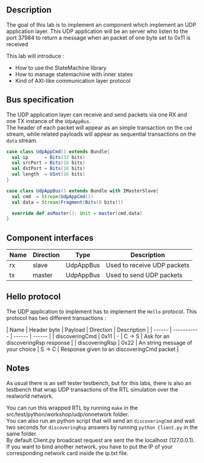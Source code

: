 ## Description
The goal of this lab is to implement an component which implement an UDP application layer. This UDP application will be an server who listen to the port 37984 to return a message when an packet of one byte set to 0x11 is received

This lab will introduce :

- How to use the StateMachine library
- How to manage statemachine with inner states
- Kind of AXI-like communication layer protocol

## Bus specification
The UDP application layer can receive and send packets via one RX and one TX instance of the `UdpAppBus`.<br>
The header of each packet will appear as an simple transaction on the `cmd` stream, while related payloads will appear as sequential transactions on the `data` stream.

```scala
case class UdpAppCmd() extends Bundle{
  val ip      = Bits(32 bits)
  val srcPort = Bits(16 bits)
  val dstPort = Bits(16 bits)
  val length  = UInt(16 bits)
}

case class UdpAppBus() extends Bundle with IMasterSlave{
  val cmd  = Stream(UdpAppCmd())
  val data = Stream(Fragment(Bits(8 bits)))

  override def asMaster(): Unit = master(cmd,data)
}
```

## Component interfaces

| Name | Direction | Type | Description |
| ------ | ----------- | ------ | ------ |
| rx | slave | UdpAppBus | Used to receive UDP packets |
| tx | master | UdpAppBus | Used to send UDP packets  |

## Hello protocol
The UDP application to implement has to implement the `Hello` protocol. This protocol has two different transactions :

| Name | Header byte | Payload | Direction | Description |
| ------ | ----------- | ------ | ------ |
| discoveringCmd | 0x11 | - | C -> S | Ask for an discoveringRsp response |
| discoveringRsp | 0x22 | An string message of your choice |  S -> C |  Response given to an discoveringCmd packet |

## Notes
As usual there is an self tester testbench, but for this labs, there is also an testbench that wrap UDP transactions of the RTL simulation over the realworld network.

You can run this wrapped RTL by running `make` in the src/test/python/workshop/udp/onnetwork folder.<br>
You can also run an python script that will send an `discoveringCmd` and wait two seconds for `discoveringRsp` answers by running `python Client.py` in the same folder.<br>
By default Client.py broadcast request are sent the the localhost (127.0.0.1). If you want to bind another network, you have to put the IP of your corresponding network card inside the ip.txt file.

